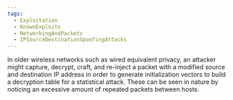 ```yaml
---
tags:
  - Exploitation
  - KnownExploits
  - NetworkingAndPackets
  - IPSourceDestinationSpoofingAttacks
---
```

In older wireless networks such as wired equivalent privacy, an attacker might capture, decrypt, craft, and re-inject a packet with a modified source and destination IP address in order to generate initialization vectors to build a decryption table for a statistical attack. These can be seen in nature by noticing an excessive amount of repeated packets between hosts.